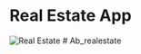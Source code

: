 # Real Estate App

![Real Estate](https://i.ibb.co/jTW4bFC/image.png)
#   A b _ r e a l e s t a t e  
 